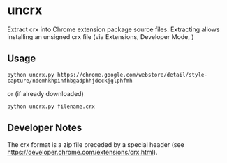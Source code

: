 # uncrx
Extract crx into Chrome extension package source files.
Extracting allows installing an unsigned crx file (via Extensions,
Developer Mode, )

## Usage

```
python uncrx.py https://chrome.google.com/webstore/detail/style-capture/ndemhkhpinfhbgadphhjdcckjglphfmh
```
or
(if already downloaded)
```
python uncrx.py filename.crx
```

## Developer Notes
The crx format is a zip file preceded by a special header (see
<https://developer.chrome.com/extensions/crx.html>).
